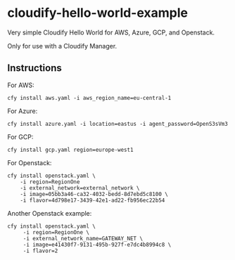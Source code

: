 # cloudify-hello-world-example

Very simple Cloudify Hello World for AWS, Azure, GCP, and Openstack.

Only for use with a Cloudify Manager.

## Instructions

For AWS:

```shell
cfy install aws.yaml -i aws_region_name=eu-central-1
```

For Azure:

```shell
cfy install azure.yaml -i location=eastus -i agent_password=OpenS3sVm3
```

For GCP:

```shell
cfy install gcp.yaml region=europe-west1
```

For Openstack:

```shell
cfy install openstack.yaml \
    -i region=RegionOne
    -i external_network=external_network \
    -i image=05bb3a46-ca32-4032-bedd-8d7ebd5c8100 \
    -i flavor=4d798e17-3439-42e1-ad22-fb956ec22b54
```

Another Openstack example:

```shell
cfy install openstack.yaml \
     -i region=RegionOne \
     -i external_network_name=GATEWAY_NET \
     -i image=e41430f7-9131-495b-927f-e7dc4b8994c8 \
     -i flavor=2
```